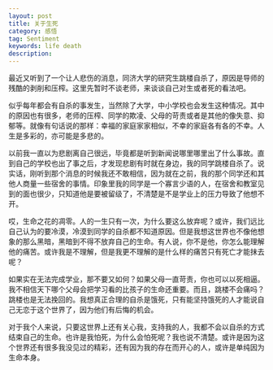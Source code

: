 ```yaml
---
layout: post
title: 关于生死
category: 感悟
tag: Sentiment
keywords: life death
description: 
---
```

最近又听到了一个让人悲伤的消息，同济大学的研究生跳楼自杀了，原因是导师的残酷的剥削和压榨。这里先暂时不谈老师，来谈谈自己对生或者死的看法吧。

似乎每年都会有自杀的事发生，当然除了大学，中小学校也会发生这种情况。其中的原因也有很多，老师的压榨、同学的欺凌、父母的苛责或者是其他的像失意、抑郁等。就像有句话说的那样：幸福的家庭家家相似，不幸的家庭各有各的不幸。人生是多彩的，亦可能是多悲的。

以前我一直以为悲剧离自己很远，毕竟都是听到新闻说哪里哪里出了什么事故。直到自己的学校也出了事之后，才发现悲剧有时就在身边，我的同学跳楼自杀了。说实话，刚听到那个消息的时候我还不敢相信，因为就在之前，我的那个同学还和其他人商量一些宿舍的事情。印象里我的同学是一个寡言少语的人，在宿舍和教室见到的面也很少，只知道他是要被留级了，不清楚是不是学业上的压力导致了他想不开。

哎，生命之花的凋零。人的一生只有一次，为什么要这么放弃呢？或许，我们远比自己认为的要冷漠，冷漠到同学的自杀都不知道原因。但是我想这世界也不像他想象的那么黑暗，黑暗到不得不放弃自己的生命。有人说，你不是他，你怎么能理解他的痛苦。或许我是不理解，但是我更不理解的是什么样的痛苦只有死亡才能抹去呢？ 

如果实在无法完成学业，那不要又如何？如果父母一直苛责，你也可以以死相逼。我不相信天下哪个父母会把学习看的比孩子的生命还重要。而且，跳楼不会痛吗？跳楼也是无法挽回的。我想真正合理的自杀是饿死，只有能坚持饿死的人才能说自己无恋于这个世界了，因为他们有后悔的机会。

对于我个人来说，只要这世界上还有关心我，支持我的人，我都不会以自杀的方式结束自己的生命。也许是我怕死，为什么会怕死呢？我也说不清楚。或许是因为这个世界还有很多我没见过的精彩，还有因为我的存在而开心的人，或许是单纯因为生命本身。